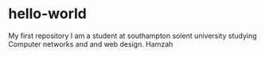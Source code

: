# hello-world
My first repository
I am a student at southampton solent university studying Computer networks and and web design.
Hamzah
